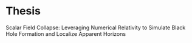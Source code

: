 # Thesis
Scalar Field Collapse: Leveraging Numerical Relativity to Simulate Black Hole Formation and Localize Apparent Horizons
